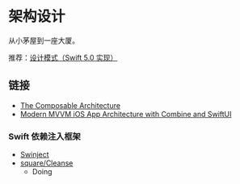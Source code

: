 # 架构设计

从小茅屋到一座大厦。

推荐：[设计模式（Swift 5.0 实现）](https://github.com/Binlogo/Design-Patterns-In-Swift-CN)

## 链接

- [The Composable Architecture](https://github.com/pointfreeco/swift-composable-architecture)
- [Modern MVVM iOS App Architecture with Combine and SwiftUI](https://www.vadimbulavin.com/modern-mvvm-ios-app-architecture-with-combine-and-swiftui/)

### Swift 依赖注入框架

- [Swinject](https://github.com/Swinject/Swinject)
- [square/Cleanse](https://github.com/square/Cleanse) 
  - Doing
